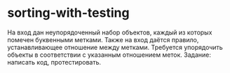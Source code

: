# sorting-with-testing

На вход дан неупорядоченный набор объектов, каждый из которых помечен буквенными метками. Также на вход даётся правило, устанавливающее отношение между метками. Требуется упорядочить объекты в соответствии с указанным отношением меток.
Задание: написать код, протестировать.
